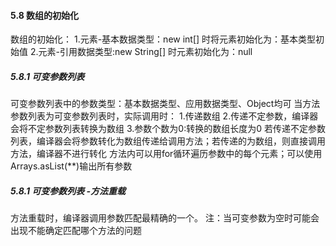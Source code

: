 #### 5.8 数组的初始化
数组的初始化：
1.元素-基本数据类型：new int[] 时将元素初始化为：基本类型初始值
2.元素-引用数据类型:new String[] 时元素初始化为：null

##### 5.8.1 可变参数列表
可变参数列表中的参数类型：基本数据类型、应用数据类型、Object均可
当方法参数列表为可变参数列表时，实际调用时：
1.传递数组
2.传递不定参数，编译器会将不定参数列表转换为数组
3.参数个数为0:转换的数组长度为0
若传递不定参数列表，编译器会将参数转化为数组传递给调用方法；若传递的为数组，则直接调用方法，编译器不进行转化
   方法内可以用for循环遍历参数中的每个元素；可以使用Arrays.asList(**)输出所有参数
   
##### 5.8.1 可变参数列表 -方法重载
方法重载时，编译器调用参数匹配最精确的一个。
注：当可变参数为空时可能会出现不能确定匹配哪个方法的问题




